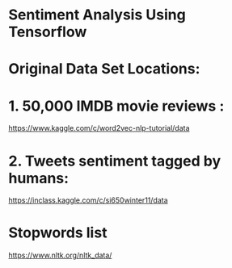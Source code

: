 # Sentiment Analysis Using Tensorflow

# Original Data Set Locations:

# 1. 50,000 IMDB movie reviews :
https://www.kaggle.com/c/word2vec-nlp-tutorial/data

# 2. Tweets sentiment tagged by humans:
https://inclass.kaggle.com/c/si650winter11/data

# Stopwords list
https://www.nltk.org/nltk_data/



